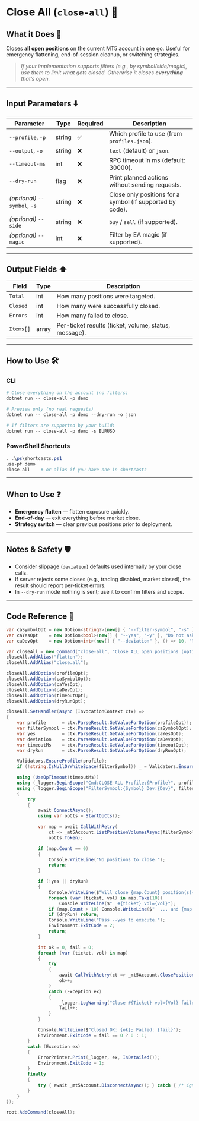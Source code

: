 # Close All (`close-all`) 🧹

## What it Does 🎯

Closes **all open positions** on the current MT5 account in one go.
Useful for emergency flattening, end-of-session cleanup, or switching strategies.

> *If your implementation supports filters (e.g., by symbol/side/magic), use them to limit what gets closed. Otherwise it closes **everything** that’s open.*

---

## Input Parameters ⬇️

| Parameter                     | Type   | Required | Description                                               |
| ----------------------------- | ------ | -------- | --------------------------------------------------------- |
| `--profile`, `-p`             | string | ✅        | Which profile to use (from `profiles.json`).              |
| `--output`, `-o`              | string | ❌        | `text` (default) or `json`.                               |
| `--timeout-ms`                | int    | ❌        | RPC timeout in ms (default: 30000).                       |
| `--dry-run`                   | flag   | ❌        | Print planned actions without sending requests.           |
| *(optional)* `--symbol`, `-s` | string | ❌        | Close only positions for a symbol (if supported by code). |
| *(optional)* `--side`         | string | ❌        | `buy` / `sell` (if supported).                            |
| *(optional)* `--magic`        | int    | ❌        | Filter by EA magic (if supported).                        |

---

## Output Fields ⬆️

| Field     | Type  | Description                                           |
| --------- | ----- | ----------------------------------------------------- |
| `Total`   | int   | How many positions were targeted.                     |
| `Closed`  | int   | How many were successfully closed.                    |
| `Errors`  | int   | How many failed to close.                             |
| `Items[]` | array | Per-ticket results (ticket, volume, status, message). |

---

## How to Use 🛠️

### CLI

```powershell
# Close everything on the account (no filters)
dotnet run -- close-all -p demo

# Preview only (no real requests)
dotnet run -- close-all -p demo --dry-run -o json

# If filters are supported by your build:
dotnet run -- close-all -p demo -s EURUSD
```

### PowerShell Shortcuts

```powershell
. .\ps\shortcasts.ps1
use-pf demo
close-all    # or alias if you have one in shortcasts
```

---

## When to Use ❓

* **Emergency flatten** — flatten exposure quickly.
* **End-of-day** — exit everything before market close.
* **Strategy switch** — clear previous positions prior to deployment.

---

## Notes & Safety 🛡️

* Consider slippage (`deviation`) defaults used internally by your close calls.
* If server rejects some closes (e.g., trading disabled, market closed), the result should report per-ticket errors.
* In `--dry-run` mode nothing is sent; use it to confirm filters and scope.

---

## Code Reference 🧩

```csharp
var caSymbolOpt = new Option<string?>(new[] { "--filter-symbol", "-s" }, "Close only positions for this symbol (e.g., EURUSD)");
var caYesOpt    = new Option<bool>(new[] { "--yes", "-y" }, "Do not ask for confirmation");
var caDevOpt    = new Option<int>(new[] { "--deviation" }, () => 10, "Max slippage in points");

var closeAll = new Command("close-all", "Close ALL open positions (optionally filtered by symbol)");
closeAll.AddAlias("flatten");
closeAll.AddAlias("close.all"); 

closeAll.AddOption(profileOpt);
closeAll.AddOption(caSymbolOpt);
closeAll.AddOption(caYesOpt);
closeAll.AddOption(caDevOpt);
closeAll.AddOption(timeoutOpt);
closeAll.AddOption(dryRunOpt);

closeAll.SetHandler(async (InvocationContext ctx) =>
{
    var profile      = ctx.ParseResult.GetValueForOption(profileOpt)!;
    var filterSymbol = ctx.ParseResult.GetValueForOption(caSymbolOpt);
    var yes          = ctx.ParseResult.GetValueForOption(caYesOpt);
    var deviation    = ctx.ParseResult.GetValueForOption(caDevOpt);
    var timeoutMs    = ctx.ParseResult.GetValueForOption(timeoutOpt);
    var dryRun       = ctx.ParseResult.GetValueForOption(dryRunOpt);

    Validators.EnsureProfile(profile);
    if (!string.IsNullOrWhiteSpace(filterSymbol)) _ = Validators.EnsureSymbol(filterSymbol);

    using (UseOpTimeout(timeoutMs))
    using (_logger.BeginScope("Cmd:CLOSE-ALL Profile:{Profile}", profile))
    using (_logger.BeginScope("FilterSymbol:{Symbol} Dev:{Dev}", filterSymbol ?? "<any>", deviation))
    {
        try
        {
            await ConnectAsync();
            using var opCts = StartOpCts();

            var map = await CallWithRetry(
                ct => _mt5Account.ListPositionVolumesAsync(filterSymbol, ct),
                opCts.Token);

            if (map.Count == 0)
            {
                Console.WriteLine("No positions to close.");
                return;
            }

            if (!yes || dryRun)
            {
                Console.WriteLine($"Will close {map.Count} position(s){(filterSymbol is null ? "" : $" for {filterSymbol}")}. Deviation={deviation}");
                foreach (var (ticket, vol) in map.Take(10))
                    Console.WriteLine($"  #{ticket} vol={vol}");
                if (map.Count > 10) Console.WriteLine($"  ... and {map.Count - 10} more");
                if (dryRun) return;
                Console.WriteLine("Pass --yes to execute.");
                Environment.ExitCode = 2;
                return;
            }

            int ok = 0, fail = 0;
            foreach (var (ticket, vol) in map)
            {
                try
                {
                    await CallWithRetry(ct => _mt5Account.ClosePositionFullAsync(ticket, vol, deviation, ct), opCts.Token);
                    ok++;
                }
                catch (Exception ex)
                {
                    _logger.LogWarning("Close #{Ticket} vol={Vol} failed: {Msg}", ticket, vol, ex.Message);
                    fail++;
                }
            }

            Console.WriteLine($"Closed OK: {ok}; Failed: {fail}");
            Environment.ExitCode = fail == 0 ? 0 : 1;
        }
        catch (Exception ex)
        {
            ErrorPrinter.Print(_logger, ex, IsDetailed());
            Environment.ExitCode = 1;
        }
        finally
        {
            try { await _mt5Account.DisconnectAsync(); } catch { /* ignore */ }
        }
    }
});

root.AddCommand(closeAll);
```
